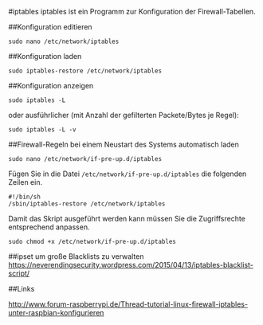 #iptables
iptables ist ein Programm zur Konfiguration der Firewall-Tabellen.

##Konfiguration editieren

    sudo nano /etc/network/iptables
  
##Konfiguration laden

    sudo iptables-restore /etc/network/iptables
    
##Konfiguration anzeigen

    sudo iptables -L

oder ausführlicher (mit Anzahl der gefilterten Packete/Bytes je Regel):

    sudo iptables -L -v


##Firewall-Regeln bei einem Neustart des Systems automatisch laden

    sudo nano /etc/network/if-pre-up.d/iptables

Fügen Sie in die Datei `/etc/network/if-pre-up.d/iptables` die folgenden Zeilen ein.

    #!/bin/sh
    /sbin/iptables-restore /etc/network/iptables

Damit das Skript ausgeführt werden kann müssen Sie die Zugriffsrechte entsprechend anpassen.

    sudo chmod +x /etc/network/if-pre-up.d/iptables


##ipset um große Blacklists zu verwalten
https://neverendingsecurity.wordpress.com/2015/04/13/iptables-blacklist-script/

##Links

http://www.forum-raspberrypi.de/Thread-tutorial-linux-firewall-iptables-unter-raspbian-konfigurieren
